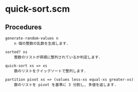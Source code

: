 # quick-sort.scm

## Procedures

    generate-random-values n
        n 個の整数の乱数を生成します.

    sorted? xs
        整数のリストが昇順に整列されているか判定します.

    quick-sort xs => xs
        数のリストをクイックソートで整列します.

    partition pivot xs => (values less-xs equal-xs greater-xs)
        数のリストを pivot を基準に 3 分割し, 多値を返します.

